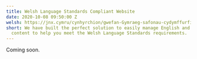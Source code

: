 ```yaml
---
title: Welsh Language Standards Compliant Website
date: 2020-10-08 09:50:00 Z
welsh: https://jnx.cymru/cynhyrchion/gwefan-Gymraeg-safonau-cydymffurfio-gwefan.html
short: We have built the perfect solution to easily manage English and Welsh website
  content to help you meet the Welsh Language Standards requirements.
---
```


Coming soon.